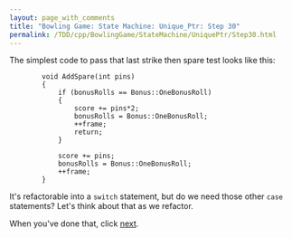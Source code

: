 ```yaml
---
layout: page_with_comments
title: "Bowling Game: State Machine: Unique_Ptr: Step 30"
permalink: /TDD/cpp/BowlingGame/StateMachine/UniquePtr/Step30.html
---
```


The simplest code to pass that last strike then spare test looks like this:
```
        void AddSpare(int pins)
        {
            if (bonusRolls == Bonus::OneBonusRoll)
            {
                score += pins*2;
                bonusRolls = Bonus::OneBonusRoll;
                ++frame;
                return;
            }

            score += pins;
            bonusRolls = Bonus::OneBonusRoll;
            ++frame;
        }
```

It's refactorable into a ```switch``` statement, but do we need those other ```case``` statements? Let's think about that as we refactor.

When you've done that, click [next](Step31.html).
